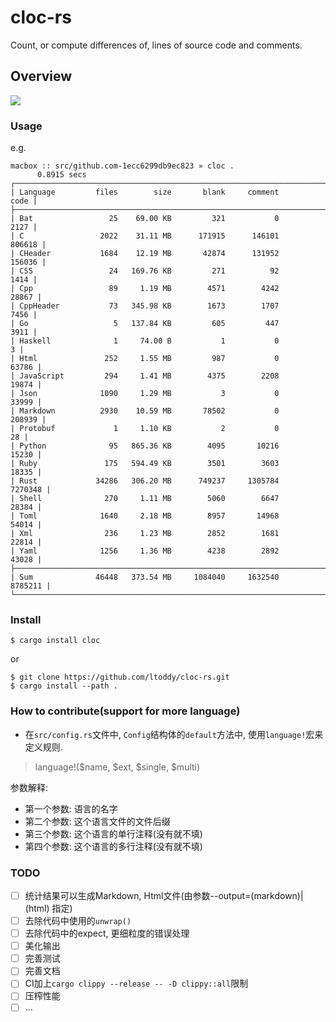 # cloc-rs

Count, or compute differences of, lines of source code and comments.

## Overview

![](https://img.vim-cn.com/1b/5f012cb8f2e45001ae20d18310ec0da474fff3.jpg)

### Usage

e.g.

```
macbox :: src/github.com-1ecc6299db9ec823 » cloc .
      0.8915 secs
┌────────────────────────────────────────────────────────────────────────┐
| Language         files        size       blank     comment        code |
├────────────────────────────────────────────────────────────────────────┤
| Bat                 25    69.00 KB         321           0        2127 |
| C                 2022    31.11 MB      171915      146101      806618 |
| CHeader           1684    12.19 MB       42874      131952      156036 |
| CSS                 24   169.76 KB         271          92        1414 |
| Cpp                 89     1.19 MB        4571        4242       28867 |
| CppHeader           73   345.98 KB        1673        1707        7456 |
| Go                   5   137.84 KB         605         447        3911 |
| Haskell              1     74.00 B           1           0           3 |
| Html               252     1.55 MB         987           0       63786 |
| JavaScript         294     1.41 MB        4375        2208       19874 |
| Json              1090     1.29 MB           3           0       33999 |
| Markdown          2930    10.59 MB       78502           0      208939 |
| Protobuf             1     1.10 KB           2           0          28 |
| Python              95   865.36 KB        4095       10216       15230 |
| Ruby               175   594.49 KB        3501        3603       18335 |
| Rust             34286   306.20 MB      749237     1305784     7270348 |
| Shell              270     1.11 MB        5060        6647       28384 |
| Toml              1640     2.18 MB        8957       14968       54014 |
| Xml                236     1.23 MB        2852        1681       22814 |
| Yaml              1256     1.36 MB        4238        2892       43028 |
├────────────────────────────────────────────────────────────────────────┤
| Sum              46448   373.54 MB     1084040     1632540     8785211 |
└────────────────────────────────────────────────────────────────────────┘
```

### Install

```
$ cargo install cloc
```

or

```
$ git clone https://github.com/ltoddy/cloc-rs.git
$ cargo install --path .
```

### How to contribute(support for more language)

- 在`src/config.rs`文件中, `Config`结构体的`default`方法中, 使用`language!`宏来定义规则.

> language!($name, $ext, $single, $multi)

参数解释:

- 第一个参数: 语言的名字
- 第二个参数: 这个语言文件的文件后缀
- 第三个参数: 这个语言的单行注释(没有就不填)
- 第四个参数: 这个语言的多行注释(没有就不填)

### TODO

- [ ] 统计结果可以生成Markdown, Html文件(由参数--output=(markdown)|(html) 指定)
- [ ] 去除代码中使用的`unwrap()`
- [ ] 去除代码中的expect, 更细粒度的错误处理
- [ ] 美化输出
- [ ] 完善测试
- [ ] 完善文档
- [ ] CI加上`cargo clippy --release -- -D clippy::all`限制
- [ ] 压榨性能
- [ ] ...
